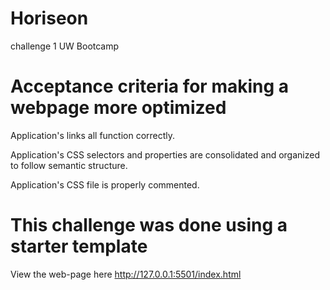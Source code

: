 # Horiseon
challenge 1 UW Bootcamp

# Acceptance criteria for making a webpage more optimized

Application's links all function correctly.

Application's CSS selectors and properties are consolidated and organized to follow semantic structure.

Application's CSS file is properly commented.

# This challenge was done using a starter template

View the web-page here
http://127.0.0.1:5501/index.html
